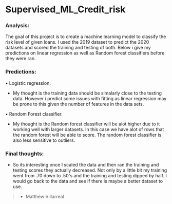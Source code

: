 # Supervised_ML_Credit_risk

### Analysis:

The goal of this project is to create a machine learning model to classify the risk level of given loans. I used the 2019 dataset to predict the 2020 datasets and scored the training and testing of both. Below i give my predictions on linear regression as well as Random forest classifiers before they were ran.

### Predictions:

• Logistic regression:
- My thought is the training data should be simalarly close to the testing data. However i predict some issues with fitting as linear regression may be prone to this given the number of features in the data sets.

• Random Forest classifier.
- My thought is the Random forest classifier will be alot higher due to it working well with larger datasets. In this case we have alot of rows that the random forest will be able to score. The random forest classifier is also less sensitive to outliers.

### Final thoughts:

- So its interesting once I scaled the data and then ran the training and testing scores they actually decreased. Not only by a little bit my training went from .70 down to .50's and the training and testing dipped by half. I would go back to the data and see if there is maybe a better dataset to use.

>- Matthew Villarreal

